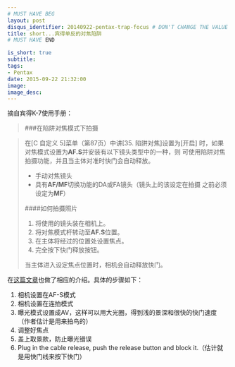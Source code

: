 ```yaml
---
# MUST HAVE BEG
layout: post
disqus_identifier: 20140922-pentax-trap-focus # DON'T CHANGE THE VALUE ONCE SET
title: short...宾得单反的对焦陷阱
# MUST HAVE END

is_short: true
subtitle:
tags: 
- Pentax
date: 2015-09-22 21:32:00
image:
image_desc:
---
```


摘自宾得K-7使用手册：

>###在陷阱对焦模式下拍摄

>在[C 自定义 5]菜单（第87页）中讲[35. 陷阱对焦]设置为[开启]
>时，如果对焦模式设置为**AF.S**并安装有以下镜头类型中的一种，则
>可使用陷阱对焦拍摄功能，并且当主体对准时快门会自动释放。
>
>* 手动对焦镜头
>* 具有**AF/MF**切换功能的DA或FA镜头（镜头上的该设定在拍摄
>之前必须设定为**MF**）
>
>####如何拍摄照片
>1. 将使用的镜头装在相机上。
>1. 将对焦模式杆转动至**AF.S**位置。
>1. 在主体将经过的位置处设置焦点。
>1. 完全按下快门释放按钮。
>
>当主体进入设定焦点位置时，相机会自动释放快门。
    
    
     
     
在[这篇文章][1]也做了相应的介绍。具体的步骤如下：  
   
1. 相机设置在AF-S模式
2. 相机设置在连拍模式
3. 曝光模式设置成AV，这样可以用大光圈，得到浅的景深和很快的快门速度（作者估计是用来拍鸟的）
4. 调整好焦点
5. 盖上取景款，防止曝光错误
6. Plug in the cable release, push the release button and block it.（估计就是用快门线来按下快门）



[1]: http://www.pentaxforums.com/forums/53-pentax-dslr-camera-articles/51036-how-use-trap-focus-catch-focus.html "Pentax Trap Focus"
